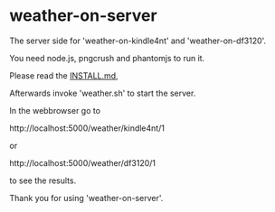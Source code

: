 weather-on-server
=================

The server side for 'weather-on-kindle4nt' and 'weather-on-df3120'.

You need node.js, pngcrush and phantomjs to run it.

Please read the [INSTALL.md](https://github.com/ufuchs/weather-on-server/INSTALL.md),

Afterwards invoke 'weather.sh' to start the server.

In the webbrowser go to

http://localhost:5000/weather/kindle4nt/1

or

http://localhost:5000/weather/df3120/1

to see the results.

Thank you for using 'weather-on-server'.

